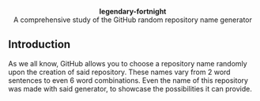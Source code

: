 <p align=center><b>legendary-fortnight</b><br>A comprehensive study of the GitHub random repository name generator</p>

## Introduction
As we all know, GitHub allows you to choose a repository name randomly upon the creation of said repository. These names vary from 2 word sentences to even 6 word combinations.
Even the name of this repository was made with said generator, to showcase the possibilities it can provide.
